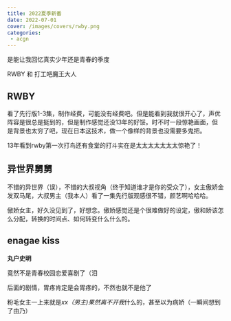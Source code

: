 ```yaml
---
title: 2022夏季新番
date: 2022-07-01
cover: /images/covers/rwby.png
categories:
 - acgn
---
```


是能让我回忆真实少年还是青春的季度

RWBY 和 打工吧魔王大人

<!-- more -->

## RWBY

看了先行版1-3集，制作经费，可能没有经费吧。但是能看到我就很开心了，声优阵容是很总是挺到的，但是制作感觉还没13年的好馁。时不时一段惊艳画面，但是背景也太穷了吧，现在日本这技术，做一个像样的背景也没需要多鬼把。

13年看到rwby第一次打鸟还有食堂的打斗实在是太太太太太太太惊艳了！

## 异世界舅舅

不错的异世界（误），不错的大叔视角（终于知道谁才是你的受众了），女主傲娇金发双马尾，大叔男主（我本人）看了一集先行版观感很不错，颜艺啊哈哈哈。

傲娇女主，好久没见到了，好想念。傲娇感觉还是个很难做好的设定，傲和娇该怎么分配，转换的时间点、如何转变什么什么的。

## enagae kiss

**丸户史明**

竟然不是青春校园恋爱喜剧了（泪

后面的剧情，胃疼肯定是会胃疼的，不然也就不是他了

粉毛女主一上来就是*xx（男主)果然离不开我*什么的，甚至以为病娇（一瞬间想到了由乃）